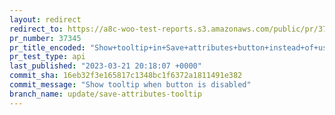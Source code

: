 ```yaml
---
layout: redirect
redirect_to: https://a8c-woo-test-reports.s3.amazonaws.com/public/pr/37345/api/index.html
pr_number: 37345
pr_title_encoded: "Show+tooltip+in+Save+attributes+button+instead+of+using+title+attribute"
pr_test_type: api
last_published: "2023-03-21 20:18:07 +0000"
commit_sha: 16eb32f3e165817c1348bc1f6372a1811491e382
commit_message: "Show tooltip when button is disabled"
branch_name: update/save-attributes-tooltip
---
```

